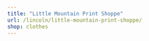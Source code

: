 ```yaml
---
title: "Little Mountain Print Shoppe"
url: /lincoln/little-mountain-print-shoppe/
shop: clothes
---
```

